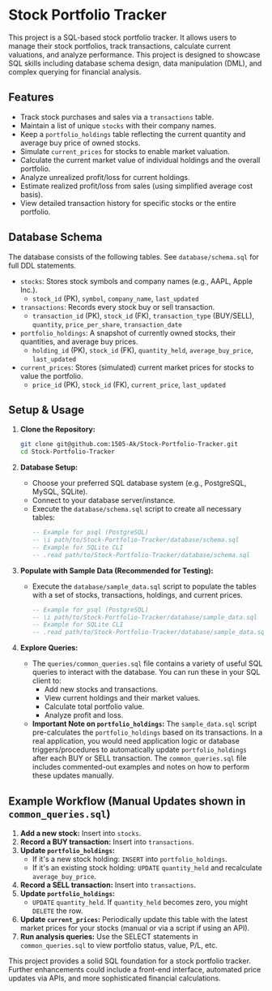 # Stock Portfolio Tracker

This project is a SQL-based stock portfolio tracker. It allows users to manage their stock portfolios, track transactions, calculate current valuations, and analyze performance. This project is designed to showcase SQL skills including database schema design, data manipulation (DML), and complex querying for financial analysis.

## Features

*   Track stock purchases and sales via a `transactions` table.
*   Maintain a list of unique `stocks` with their company names.
*   Keep a `portfolio_holdings` table reflecting the current quantity and average buy price of owned stocks.
*   Simulate `current_prices` for stocks to enable market valuation.
*   Calculate the current market value of individual holdings and the overall portfolio.
*   Analyze unrealized profit/loss for current holdings.
*   Estimate realized profit/loss from sales (using simplified average cost basis).
*   View detailed transaction history for specific stocks or the entire portfolio.

## Database Schema

The database consists of the following tables. See `database/schema.sql` for full DDL statements.

*   `stocks`: Stores stock symbols and company names (e.g., AAPL, Apple Inc.).
    *   `stock_id` (PK), `symbol`, `company_name`, `last_updated`
*   `transactions`: Records every stock buy or sell transaction.
    *   `transaction_id` (PK), `stock_id` (FK), `transaction_type` (BUY/SELL), `quantity`, `price_per_share`, `transaction_date`
*   `portfolio_holdings`: A snapshot of currently owned stocks, their quantities, and average buy prices.
    *   `holding_id` (PK), `stock_id` (FK), `quantity_held`, `average_buy_price`, `last_updated`
*   `current_prices`: Stores (simulated) current market prices for stocks to value the portfolio.
    *   `price_id` (PK), `stock_id` (FK), `current_price`, `last_updated`

## Setup & Usage

1.  **Clone the Repository:**
    ```bash
    git clone git@github.com:1505-Ak/Stock-Portfolio-Tracker.git
    cd Stock-Portfolio-Tracker
    ```

2.  **Database Setup:**
    *   Choose your preferred SQL database system (e.g., PostgreSQL, MySQL, SQLite).
    *   Connect to your database server/instance.
    *   Execute the `database/schema.sql` script to create all necessary tables:
        ```sql
        -- Example for psql (PostgreSQL)
        -- \i path/to/Stock-Portfolio-Tracker/database/schema.sql 
        -- Example for SQLite CLI
        -- .read path/to/Stock-Portfolio-Tracker/database/schema.sql
        ```

3.  **Populate with Sample Data (Recommended for Testing):**
    *   Execute the `database/sample_data.sql` script to populate the tables with a set of stocks, transactions, holdings, and current prices.
        ```sql
        -- Example for psql (PostgreSQL)
        -- \i path/to/Stock-Portfolio-Tracker/database/sample_data.sql
        -- Example for SQLite CLI
        -- .read path/to/Stock-Portfolio-Tracker/database/sample_data.sql
        ```

4.  **Explore Queries:**
    *   The `queries/common_queries.sql` file contains a variety of useful SQL queries to interact with the database. You can run these in your SQL client to:
        *   Add new stocks and transactions.
        *   View current holdings and their market values.
        *   Calculate total portfolio value.
        *   Analyze profit and loss.
    *   **Important Note on `portfolio_holdings`:** The `sample_data.sql` script pre-calculates the `portfolio_holdings` based on its transactions. In a real application, you would need application logic or database triggers/procedures to automatically update `portfolio_holdings` after each BUY or SELL transaction. The `common_queries.sql` file includes commented-out examples and notes on how to perform these updates manually.

## Example Workflow (Manual Updates shown in `common_queries.sql`)

1.  **Add a new stock:** Insert into `stocks`.
2.  **Record a BUY transaction:** Insert into `transactions`.
3.  **Update `portfolio_holdings`:** 
    *   If it's a new stock holding: `INSERT` into `portfolio_holdings`.
    *   If it's an existing stock holding: `UPDATE` `quantity_held` and recalculate `average_buy_price`.
4.  **Record a SELL transaction:** Insert into `transactions`.
5.  **Update `portfolio_holdings`:**
    *   `UPDATE` `quantity_held`. If `quantity_held` becomes zero, you might `DELETE` the row.
6.  **Update `current_prices`:** Periodically update this table with the latest market prices for your stocks (manual or via a script if using an API).
7.  **Run analysis queries:** Use the SELECT statements in `common_queries.sql` to view portfolio status, value, P/L, etc.

This project provides a solid SQL foundation for a stock portfolio tracker. Further enhancements could include a front-end interface, automated price updates via APIs, and more sophisticated financial calculations. 